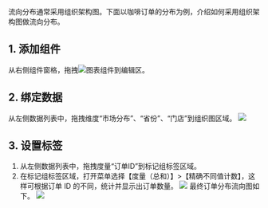 流向分布通常采用组织架构图。下面以咖啡订单的分布为例，介绍如何采用组织架构图做流向分布。

## 1. 添加组件
从右侧组件窗格，拖拽<img src="https://main.qcloudimg.com/raw/3c6829911b7c687702e76f3448f0e48f.png"  style="margin:0;">图表组件到编辑区。

## 2. 绑定数据
从左侧数据列表中，拖拽维度“市场分布”、“省份”、“门店”到组织图区域。
![](https://main.qcloudimg.com/raw/d7bbfcb9f69526d2a0d3fcb54549954a.png)

## 3. 设置标签
1. 从左侧数据列表中，拖拽度量“订单ID”到标记组标签区域。
2. 在标记组标签区域，打开菜单选择【度量（总和）】>【精确不同值计数】，这样可根据订单 ID 的不同，统计并显示出订单数量。
![](https://main.qcloudimg.com/raw/855dc32cfa8f724bf76d0d1c7b6eb8fa.png)
最终订单分布流向图如下。
![](https://main.qcloudimg.com/raw/6471e39cff0774e33de88b44990c3c19.png)
